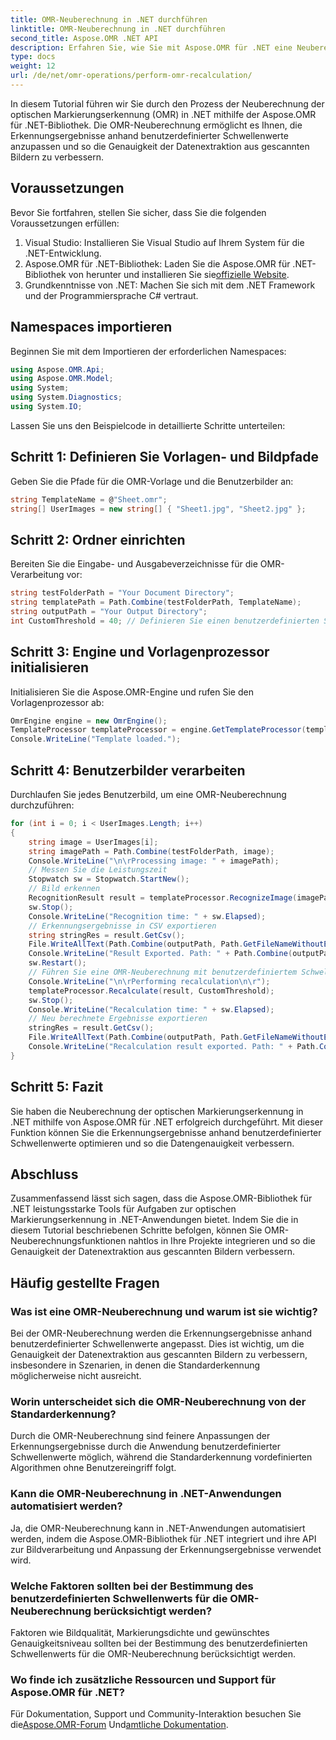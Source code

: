 ```yaml
---
title: OMR-Neuberechnung in .NET durchführen
linktitle: OMR-Neuberechnung in .NET durchführen
second_title: Aspose.OMR .NET API
description: Erfahren Sie, wie Sie mit Aspose.OMR für .NET eine Neuberechnung der optischen Markierungserkennung in .NET durchführen. Verbessern Sie die Datengenauigkeit gescannter Bilder!
type: docs
weight: 12
url: /de/net/omr-operations/perform-omr-recalculation/
---
```

In diesem Tutorial führen wir Sie durch den Prozess der Neuberechnung der optischen Markierungserkennung (OMR) in .NET mithilfe der Aspose.OMR für .NET-Bibliothek. Die OMR-Neuberechnung ermöglicht es Ihnen, die Erkennungsergebnisse anhand benutzerdefinierter Schwellenwerte anzupassen und so die Genauigkeit der Datenextraktion aus gescannten Bildern zu verbessern.
## Voraussetzungen
Bevor Sie fortfahren, stellen Sie sicher, dass Sie die folgenden Voraussetzungen erfüllen:
1. Visual Studio: Installieren Sie Visual Studio auf Ihrem System für die .NET-Entwicklung.
2.  Aspose.OMR für .NET-Bibliothek: Laden Sie die Aspose.OMR für .NET-Bibliothek von herunter und installieren Sie sie[offizielle Website](https://releases.aspose.com/omr/net/).
3. Grundkenntnisse von .NET: Machen Sie sich mit dem .NET Framework und der Programmiersprache C# vertraut.
## Namespaces importieren
Beginnen Sie mit dem Importieren der erforderlichen Namespaces:
```csharp
using Aspose.OMR.Api;
using Aspose.OMR.Model;
using System;
using System.Diagnostics;
using System.IO;
```
Lassen Sie uns den Beispielcode in detaillierte Schritte unterteilen:
## Schritt 1: Definieren Sie Vorlagen- und Bildpfade
Geben Sie die Pfade für die OMR-Vorlage und die Benutzerbilder an:
```csharp
string TemplateName = @"Sheet.omr";
string[] UserImages = new string[] { "Sheet1.jpg", "Sheet2.jpg" };
```
## Schritt 2: Ordner einrichten
Bereiten Sie die Eingabe- und Ausgabeverzeichnisse für die OMR-Verarbeitung vor:
```csharp
string testFolderPath = "Your Document Directory";
string templatePath = Path.Combine(testFolderPath, TemplateName);
string outputPath = "Your Output Directory";
int CustomThreshold = 40; // Definieren Sie einen benutzerdefinierten Schwellenwert
```
## Schritt 3: Engine und Vorlagenprozessor initialisieren
Initialisieren Sie die Aspose.OMR-Engine und rufen Sie den Vorlagenprozessor ab:
```csharp
OmrEngine engine = new OmrEngine();
TemplateProcessor templateProcessor = engine.GetTemplateProcessor(templatePath);
Console.WriteLine("Template loaded.");
```
## Schritt 4: Benutzerbilder verarbeiten
Durchlaufen Sie jedes Benutzerbild, um eine OMR-Neuberechnung durchzuführen:
```csharp
for (int i = 0; i < UserImages.Length; i++)
{
    string image = UserImages[i];
    string imagePath = Path.Combine(testFolderPath, image);
    Console.WriteLine("\n\rProcessing image: " + imagePath);
    // Messen Sie die Leistungszeit
    Stopwatch sw = Stopwatch.StartNew();
    // Bild erkennen
    RecognitionResult result = templateProcessor.RecognizeImage(imagePath);
    sw.Stop();
    Console.WriteLine("Recognition time: " + sw.Elapsed);
    // Erkennungsergebnisse in CSV exportieren
    string stringRes = result.GetCsv();
    File.WriteAllText(Path.Combine(outputPath, Path.GetFileNameWithoutExtension(image) + ".csv"), stringRes);
    Console.WriteLine("Result Exported. Path: " + Path.Combine(outputPath, Path.GetFileNameWithoutExtension(image) + ".csv"));
    sw.Restart();
    // Führen Sie eine OMR-Neuberechnung mit benutzerdefiniertem Schwellenwert durch
    Console.WriteLine("\n\rPerforming recalculation\n\r");
    templateProcessor.Recalculate(result, CustomThreshold);
    sw.Stop();
    Console.WriteLine("Recalculation time: " + sw.Elapsed);
    // Neu berechnete Ergebnisse exportieren
    stringRes = result.GetCsv();
    File.WriteAllText(Path.Combine(outputPath, Path.GetFileNameWithoutExtension(image) + "_Recalculated.csv"), stringRes);
    Console.WriteLine("Recalculation result exported. Path: " + Path.Combine(outputPath, Path.GetFileNameWithoutExtension(image) + "_Recalculated.csv"));
}
```
## Schritt 5: Fazit
Sie haben die Neuberechnung der optischen Markierungserkennung in .NET mithilfe von Aspose.OMR für .NET erfolgreich durchgeführt. Mit dieser Funktion können Sie die Erkennungsergebnisse anhand benutzerdefinierter Schwellenwerte optimieren und so die Datengenauigkeit verbessern.
## Abschluss
Zusammenfassend lässt sich sagen, dass die Aspose.OMR-Bibliothek für .NET leistungsstarke Tools für Aufgaben zur optischen Markierungserkennung in .NET-Anwendungen bietet. Indem Sie die in diesem Tutorial beschriebenen Schritte befolgen, können Sie OMR-Neuberechnungsfunktionen nahtlos in Ihre Projekte integrieren und so die Genauigkeit der Datenextraktion aus gescannten Bildern verbessern.
## Häufig gestellte Fragen
### Was ist eine OMR-Neuberechnung und warum ist sie wichtig?
Bei der OMR-Neuberechnung werden die Erkennungsergebnisse anhand benutzerdefinierter Schwellenwerte angepasst. Dies ist wichtig, um die Genauigkeit der Datenextraktion aus gescannten Bildern zu verbessern, insbesondere in Szenarien, in denen die Standarderkennung möglicherweise nicht ausreicht.
### Worin unterscheidet sich die OMR-Neuberechnung von der Standarderkennung?
Durch die OMR-Neuberechnung sind feinere Anpassungen der Erkennungsergebnisse durch die Anwendung benutzerdefinierter Schwellenwerte möglich, während die Standarderkennung vordefinierten Algorithmen ohne Benutzereingriff folgt.
### Kann die OMR-Neuberechnung in .NET-Anwendungen automatisiert werden?
Ja, die OMR-Neuberechnung kann in .NET-Anwendungen automatisiert werden, indem die Aspose.OMR-Bibliothek für .NET integriert und ihre API zur Bildverarbeitung und Anpassung der Erkennungsergebnisse verwendet wird.
### Welche Faktoren sollten bei der Bestimmung des benutzerdefinierten Schwellenwerts für die OMR-Neuberechnung berücksichtigt werden?
Faktoren wie Bildqualität, Markierungsdichte und gewünschtes Genauigkeitsniveau sollten bei der Bestimmung des benutzerdefinierten Schwellenwerts für die OMR-Neuberechnung berücksichtigt werden.
### Wo finde ich zusätzliche Ressourcen und Support für Aspose.OMR für .NET?
 Für Dokumentation, Support und Community-Interaktion besuchen Sie die[Aspose.OMR-Forum](https://forum.aspose.com/c/omr/38) Und[amtliche Dokumentation](https://reference.aspose.com/omr/net/).